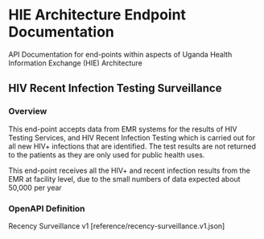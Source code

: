# HIE Architecture Endpoint Documentation
API Documentation for end-points within aspects of Uganda Health Information Exchange (HIE) Architecture

## HIV Recent Infection Testing Surveillance
### Overview
This end-point accepts data from EMR systems for the results of HIV Testing Services, and HIV Recent Infection Testing which is carried out for all new HIV+ infections that are identified. The test results are not returned to the patients as they are only used for public health uses.

This end-point receives all the HIV+ and recent infection results from the EMR at facility level, due to the small numbers of data expected about 50,000 per year 

### OpenAPI Definition
Recency Surveillance v1 [reference/recency-surveillance.v1.json]

